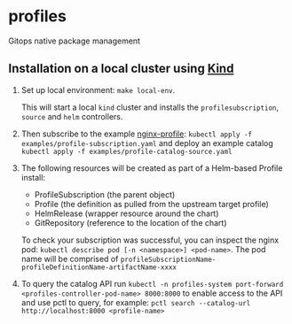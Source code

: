 # profiles
Gitops native package management

## Installation on a local cluster using [Kind](https://kind.sigs.k8s.io/)
1. Set up local environment: `make local-env`.

    This will start a local `kind` cluster and installs
    the `profilesubscription`, `source` and `helm` controllers.

1. Then subscribe to the example [nginx-profile](https://github.com/weaveworks/nginx-profile): `kubectl apply -f examples/profile-subscription.yaml`
and deploy an example catalog `kubectl apply -f examples/profile-catalog-source.yaml`

1. The following resources will be created as part of a Helm-based Profile install:
    - ProfileSubscription (the parent object)
    - Profile (the definition as pulled from the upstream target profile)
    - HelmRelease (wrapper resource around the chart)
    - GitRepository (reference to the location of the chart)

    To check your subscription was successful, you can inspect the nginx pod:
    `kubectl describe pod [-n <namespace>] <pod-name>`.
    The pod name will be comprised of `profileSubscriptionName-profileDefinitionName-artifactName-xxxx`

1. To query the catalog API run `kubectl -n profiles-system port-forward <profiles-controller-pod-name> 8000:8000` to enable access to the API and use
pctl to query, for example: `pctl search --catalog-url http://localhost:8000 <profile-name>`
